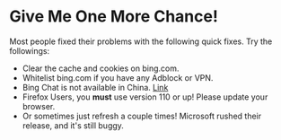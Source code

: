 # Give Me One More Chance!

Most people fixed their problems with the following quick fixes. Try the followings:

- Clear the cache and cookies on bing.com.
- Whitelist bing.com if you have any Adblock or VPN.
- Bing Chat is not available in China. [Link](https://answers.microsoft.com/en-us/microsoftedge/forum/all/new-bingsorry-looks-like-you-no-longer-have-access/6d21c57f-0484-4a9a-a9ac-c46c706722cc)
- Firefox Users, you **must** use version 110 or up! Please update your browser.
- Or sometimes just refresh a couple times! Microsoft rushed their release, and it's still buggy.
